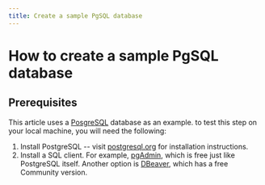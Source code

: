 ```yaml
---
title: Create a sample PgSQL database
---
```


# How to create a sample PgSQL database

## Prerequisites
This article uses a [PosgreSQL](https://www.postgresql.org) database as an example.  to test this step on your local machine, you will need the following:
1. Install PostgreSQL -- visit [postgresql.org](https://www.postgresql.org) for installation instructions.
2. Install a SQL client. For example, [pgAdmin](https://www.pgadmin.org), which is free just like PostgreSQL itself. Another option is [DBeaver](https://dbeaver.io), which has a free Community version.